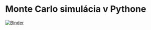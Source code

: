 # Monte Carlo simulácia v Pythone

[![Binder](https://mybinder.org/badge_logo.svg)](https://mybinder.org/v2/gh/hancjozef/Python3/master?filepath=Hod%20N%20mincami.ipynb)

